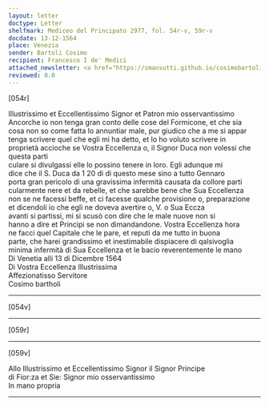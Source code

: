 ```yaml
---
layout: letter
doctype: Letter
shelfmark: Mediceo del Principato 2977, fol. 54r-v, 59r-v
docdate: 13-12-1564
place: Venezia
sender: Bartoli Cosimo
recipient: Francesco I de' Medici
attached_newsletter: <a href="https://smansutti.github.io/cosimobartoli/texts/2976_127/">2976_127</a>
reviewed: 0.0
---
```


[054r]  
  
  
Illustrissimo et Eccellentissimo Signor et Patron mio osservantissimo  
Ancorche io non tenga gran conto delle cose del Formicone, et che sia  
cosa non so come fatta lo annuntiar male, pur giudico che a me si appar  
tenga scrivere quel che egli mi ha detto, et lo ho voluto scrivere in  
proprietà accioche se Vostra Eccellenza o, il Signor Duca non volessi che questa parti  
culare si divulgassi elle lo possino tenere in loro. Egli adunque mi  
dice che il S. Duca da 1 20 di di questo mese sino a tutto Gennaro  
porta gran pericolo di una gravissima infermità causata da collore parti  
cularmente nere et da rebelle, et che sarebbe bene che Sua Eccellenza  
non se ne facessi beffe, et ci facesse qualche provisione o, preparazione  
et dicendoli io che egli ne doveva avertire o, V. o Sua Eccza  
avanti si partissi, mi si scusò con dire che le male nuove non si  
hanno a dire et Principi se non dimandandone. Vostra Eccellenza hora  
ne facci quel Capitale che le pare, et reputi da me tutto in buona  
parte, che harei grandissimo et inestimabile dispiacere di qalsivoglia  
minima infermità di Sua Eccellenza et le bacio reverentemente le mano  
Di Venetia alli 13 di Dicembre 1564  
Di Vostra Eccellenza Illustrissima  
Affezionatisso Servitore  
Cosimo bartholi  
  
---  

[054v]  
  
  
  
---  

[059r]  
  
  
  
---  

[059v]  
  
  
Allo Illustrissimo et Eccellentissimo Signor il Signor Principe  
di Fior:za et Sie: Signor mio osservantissimo  
In mano propria  
  
---  


